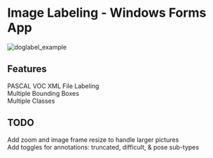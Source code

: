 # Image Labeling - Windows Forms App

![doglabel_example](https://user-images.githubusercontent.com/18463967/172060606-9f413d8d-1c18-4b01-8750-974eefeac082.png)

## Features

PASCAL VOC XML File Labeling <br>
Multiple Bounding Boxes <br>
Multiple Classes <br>

## TODO
Add zoom and image frame resize to handle larger pictures<br>
Add toggles for annotations: truncated, difficult, & pose sub-types <br>
